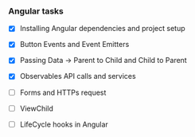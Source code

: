 ### Angular tasks

- [x] Installing Angular dependencies and project setup

- [x] Button Events and Event Emitters

- [x] Passing Data -> Parent to Child and Child to Parent

- [x] Observables API calls and services

- [ ] Forms and HTTPs request

- [ ] ViewChild

- [ ] LifeCycle hooks in Angular
